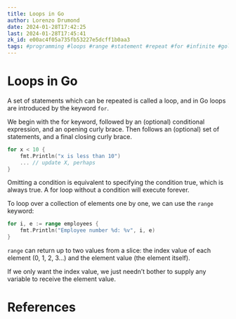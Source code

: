 ```yaml
---
title: Loops in Go
author: Lorenzo Drumond
date: 2024-01-28T17:42:25
last: 2024-01-28T17:45:41
zk_id: e00ac4f05a735fb53227e5dcff1b0aa3
tags: #programming #loops #range #statement #repeat #for #infinite #golang
---
```



# Loops in Go
A set of statements which can be repeated is called a loop, and in Go loops are introduced by the keyword `for`.

We begin with the for keyword, followed by an (optional) conditional expression, and an opening curly brace. Then follows an (optional) set of statements, and a final closing curly brace.
```go
for x < 10 {
    fmt.Println("x is less than 10")
    ... // update X, perhaps
}
```

Omitting a condition is equivalent to specifying the condition true, which is always true. A for loop without a condition will execute forever.

To loop over a collection of elements one by one, we can use the `range` keyword:
```go
for i, e := range employees {
    fmt.Println("Employee number %d: %v", i, e)
}
```

`range` can return up to two values from a slice: the index value of each element (0, 1, 2, 3…) and the element value (the element itself).

If we only want the index value, we just needn’t bother to supply any variable to receive the element value.

# References
